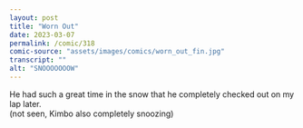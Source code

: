 ```yaml
---
layout: post
title: "Worn Out"
date: 2023-03-07
permalink: /comic/318
comic-source: "assets/images/comics/worn_out_fin.jpg"
transcript: ""
alt: "SNOOOOOOOW"
---
```

He had such a great time in the snow that he completely checked out on my lap later. <BR> (not seen, Kimbo also completely snoozing)
